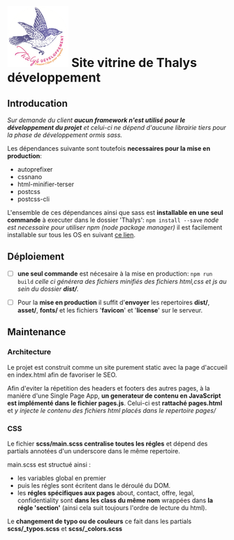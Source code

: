 # ![alt logo](assets/logo-white.webp) Site vitrine de Thalys développement

## Introducation
*Sur demande du client **aucun framework n'est utilisé pour le développement du projet** et celui-ci ne dépend d'aucune librairie tiers pour la phase de développement ormis sass.*

Les dépendances suivante sont toutefois **necessaires pour la mise en production**:
- autoprefixer
- cssnano
- html-minifier-terser
- postcss
- postcss-cli

L'ensemble de ces dépendances ainsi que sass est **installable en une seul commande** à executer dans le dossier 'Thalys':
`npm install --save`
*node est necessaire pour utiliser npm (node package manager)* il est facilement installable sur tous les OS en suivant [ce lien](https://nodejs.org/fr/download/).

## Déploiement

- [ ] **une seul commande** est nécesaire à la mise en production: `npm run build` *celle ci générera des fichiers minifiés des fichiers html,css et js au sein du dossier **dist/**.*

- [ ] Pour la **mise en production** il suffit d'**envoyer** les repertoires **dist/**, **asset/**, **fonts/** et les fichiers '**favicon**' et '**license**' sur le serveur.

## Maintenance 
### Architecture

Le projet est construit comme un site purement static avec la page d'accueil en index.html afin de favoriser le SEO.

Afin d'eviter la répetition des headers et footers des autres pages, à la maniére d'une Single Page App, **un generateur de contenu en JavaScript est implémenté dans le fichier pages.js**.
Celui-ci est **rattaché pages.html** et *y injecte le contenu des fichiers html placés dans le repertoire pages/*

### CSS

Le fichier **scss/main.scss centralise toutes les régles** et dépend des partials annotées d'un underscore dans le même repertoire.

main.scss est structué ainsi : 
- les variables global en premier
- puis les régles sont écritent dans le déroulé du DOM.
- les **régles spécifiques aux pages** about, contact, offre, legal, confidentiality sont **dans les class du même nom** wrappées dans **la régle 'section'** (ainsi cela suit toujours l'ordre de lecture du html). 

Le **changement de typo ou de couleurs** ce fait dans les partials **scss/_typos.scss** et **scss/_colors.scss**
